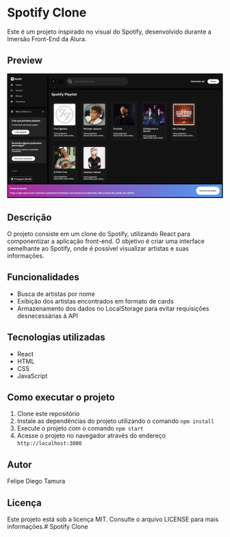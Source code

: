 # Spotify Clone

Este é um projeto inspirado no visual do Spotify, desenvolvido durante a Imersão Front-End da Alura.

## Preview
![Preview](./src/assets/preview-pag.png)

## Descrição

O projeto consiste em um clone do Spotify, utilizando React para componentizar a aplicação front-end. O objetivo é criar uma interface semelhante ao Spotify, onde é possível visualizar artistas e suas informações.

## Funcionalidades

- Busca de artistas por nome
- Exibição dos artistas encontrados em formato de cards
- Armazenamento dos dados no LocalStorage para evitar requisições desnecessárias à API

## Tecnologias utilizadas

- React
- HTML
- CSS
- JavaScript

## Como executar o projeto

1. Clone este repositório
2. Instale as dependências do projeto utilizando o comando `npm install`
3. Execute o projeto com o comando `npm start`
4. Acesse o projeto no navegador através do endereço `http://localhost:3000`

## Autor

Felipe Diego Tamura

## Licença

Este projeto está sob a licença MIT. Consulte o arquivo LICENSE para mais informações.# Spotify Clone
